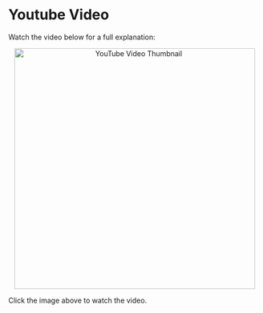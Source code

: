 # Youtube Video
Watch the video below for a full explanation:

<p align="center">
  <a href="https://www.youtube.com/watch?v=tsQnd7i8P2k" target="_blank">
    <img src="https://img.youtube.com/vi/tsQnd7i8P2k/0.jpg" alt="YouTube Video Thumbnail" width="480" />
  </a>
</p>

Click the image above to watch the video.

